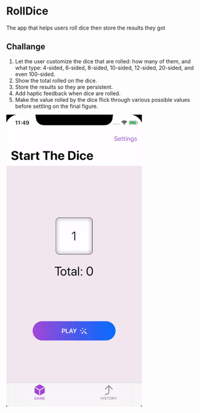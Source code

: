 # RollDice

The app that helps users roll dice then store the results they got

## Challange

1. Let the user customize the dice that are rolled: how many of them, and what type: 4-sided, 6-sided, 8-sided, 10-sided, 12-sided, 20-sided, and even 100-sided.
2. Show the total rolled on the dice.
3. Store the results so they are persistent.
4. Add haptic feedback when dice are rolled.
5. Make the value rolled by the dice flick through various possible values before settling on the final figure.

![](image.gif)

